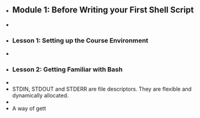 - ## Module 1: Before Writing your First Shell Script
-
- ### Lesson 1: Setting up the Course Environment
-
- ### Lesson 2: Getting Familiar with Bash
-
- STDIN, STDOUT and STDERR are file descriptors. They are flexible and dynamically allocated.
-
- A way of gett